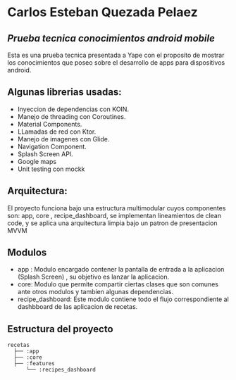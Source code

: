# Carlos Esteban Quezada Pelaez
## _Prueba tecnica conocimientos android mobile_


Esta es una prueba tecnica presentada a Yape con el proposito de mostrar los conocimientos que poseo sobre el desarrollo de apps para dispositivos android.

## Algunas librerias usadas:
- Inyeccion de dependencias con KOIN.
- Manejo de threading con Coroutines.
- Material Components.
- LLamadas de red con Ktor.
- Manejo de imagenes con Glide.
- Navigation Component.
- Splash Screen API.
- Google maps
- Unit testing con mockk

## Arquitectura:
El proyecto funciona bajo una estructura multimodular cuyos componentes son: app, core , recipe_dashboard, se implementan lineamientos de clean code, y se aplica una arquitectura limpia bajo un patron de presentacion MVVM


## Modulos

- app : Modulo encargado contener la pantalla de entrada a la aplicacion (Splash Screen) , su objetivo es lanzar la aplicacion. 
- core: Modulo  que permite compartir ciertas clases que son comunes ante otros modulos y tambien algunas dependencias.
- recipe_dashboard:  Este modulo contiene todo el flujo correspondiente al dashbboard de las aplicacion de recetas.  


## Estructura del proyecto
```text
recetas
  ├── :app
  ├── :core
  ├── :features
      └── :recipes_dashboard
```
